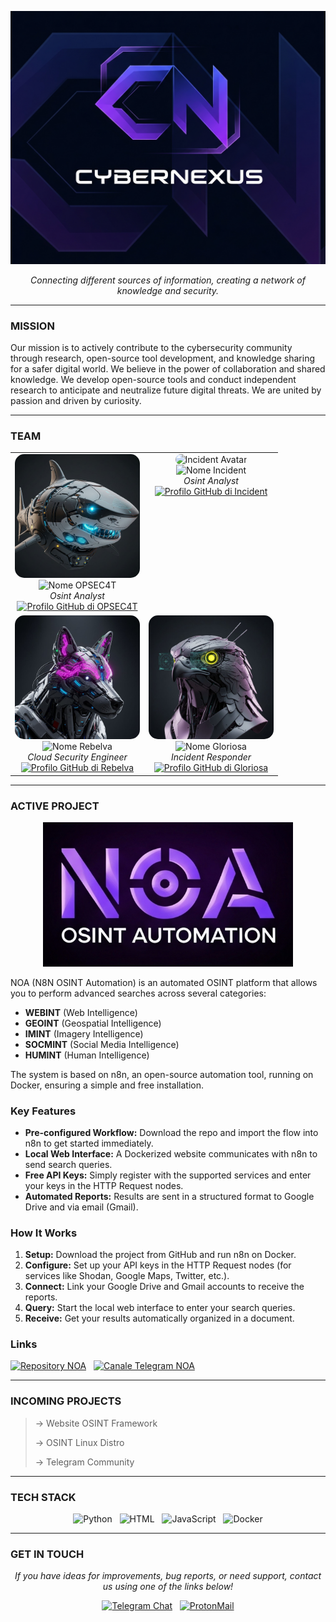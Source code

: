 <!-- 
=============================================================================================================================
 PROFILO COMPLETO - ULTIMA VERSIONE
=============================================================================================================================
 Questa versione include la nuova sezione "INCOMING PROJECTS" con lo stile a frecce e la sezione "GET IN TOUCH"
 aggiornata come da richiesta.
=============================================================================================================================== 
-->

<p align="center">
  <!-- URL DEL LOGO GIÀ IMPOSTATO -->
  <img src="https://github.com/CyberNexus-Team/CyberNexus-Team/blob/main/Logo.png?raw=true" alt="CyberNexus-Team Logo" width="650"/>
</p>

<p align="center">
  <i>Connecting different sources of information, creating a network of knowledge and security.</i>
</p>

---
### MISSION

Our mission is to actively contribute to the
cybersecurity community through research, open-source tool development,
and knowledge sharing for a safer digital world.
We believe in the power of collaboration and shared knowledge. We develop open-source tools and conduct independent research to anticipate and neutralize future digital threats. We are united by passion and driven by curiosity.

---
### TEAM

<!-- 
==================================================================================================================
 SEZIONE TEAM DEFINITIVA - SOSTITUISCI GLI URL DEI PROFILI GITHUB PER OGNI MEMBRO
==================================================================================================================
-->
<table align="center" border="0" cellpadding="10" cellspacing="0">
  <tr align="center">
    <!-- MEMBRO 1: OPSEC4T -->
    <td valign="top">
      <img src="https://github.com/CyberNexus-Team/CyberNexus-Team/blob/main/AvatarT.jpg?raw=true" width="200" style="border-radius:15px;" alt="OPSEC4T Avatar"/>
      <br>
      <img src="https://img.shields.io/badge/OPSEC4T-00B2EE?style=for-the-badge" alt="Nome OPSEC4T"/>
      <br>
      <i>Osint Analyst</i>
      <br>
      <a href="URL_PROFILO_GITHUB_DI_OPSEC4T">
        <img src="https://img.shields.io/badge/GitHub%20Profile-5A5A5A?style=flat-square&logo=github&logoColor=white" alt="Profilo GitHub di OPSEC4T"/>
      </a>
    </td>
    <!-- MEMBRO 2: INCIDENT -->
    <td valign="top">
      <img src="https://github.com/user-attachments/assets/d78c9924-2b4d-411b-9b42-1a184feecd17" width="200" style="border-radius:15px;" alt="Incident Avatar"/>
      <br>
      <img src="https://img.shields.io/badge/Incident-006400?style=for-the-badge" alt="Nome Incident"/>
      <br>
      <i>Osint Analyst</i>
      <br>
      <a href="URL_PROFILO_GITHUB_DI_INCIDENT">
        <img src="https://img.shields.io/badge/GitHub%20Profile-5A5A5A?style=flat-square&logo=github&logoColor=white" alt="Profilo GitHub di Incident"/>
      </a>
    </td>
  </tr>
  <tr align="center">
    <!-- MEMBRO 3: REBELVA -->
    <td valign="top">
      <img src="https://github.com/CyberNexus-Team/CyberNexus-Team/blob/main/AvatarR.jpg?raw=true" width="200" style="border-radius:15px;" alt="Rebelva Avatar"/>
      <br>
      <img src="https://img.shields.io/badge/Rebelva-8B008B?style=for-the-badge" alt="Nome Rebelva"/>
      <br>
      <i>Cloud Security Engineer</i>
      <br>
      <a href="URL_PROFILO_GITHUB_DI_REBELVA">
        <img src="https://img.shields.io/badge/GitHub%20Profile-5A5A5A?style=flat-square&logo=github&logoColor=white" alt="Profilo GitHub di Rebelva"/>
      </a>
    </td>
    <!-- MEMBRO 4: GLORIOSA -->
    <td valign="top">
      <img src="https://github.com/CyberNexus-Team/CyberNexus-Team/blob/main/AvatarG.jpg?raw=true" width="200" style="border-radius:15px;" alt="Gloriosa Avatar"/>
      <br>
      <img src="https://img.shields.io/badge/Gloriosa-FFD700?style=for-the-badge" alt="Nome Gloriosa"/>
      <br>
      <i>Incident Responder</i>
      <br>
      <a href="URL_PROFILO_GITHUB_DI_GLORIOSA">
        <img src="https://img.shields.io/badge/GitHub%20Profile-5A5A5A?style=flat-square&logo=github&logoColor=white" alt="Profilo GitHub di Gloriosa"/>
      </a>
    </td>
  </tr>
</table>

---
### ACTIVE PROJECT

<p align="center">
  <!-- LOGO PROGETTO NOA -->
  <img src="https://github.com/CyberNexus-Team/CyberNexus-Team/blob/main/Logo%20Definitivo.png?raw=true" alt="NOA Project Logo" width="400"/>
</p>

NOA (N8N OSINT Automation) is an automated OSINT platform that allows you to perform advanced searches across several categories:
*   **WEBINT** (Web Intelligence)
*   **GEOINT** (Geospatial Intelligence)
*   **IMINT** (Imagery Intelligence)
*   **SOCMINT** (Social Media Intelligence)
*   **HUMINT** (Human Intelligence)

The system is based on n8n, an open-source automation tool, running on Docker, ensuring a simple and free installation.

### Key Features
*   **Pre-configured Workflow:** Download the repo and import the flow into n8n to get started immediately.
*   **Local Web Interface:** A Dockerized website communicates with n8n to send search queries.
*   **Free API Keys:** Simply register with the supported services and enter your keys in the HTTP Request nodes.
*   **Automated Reports:** Results are sent in a structured format to Google Drive and via email (Gmail).

### How It Works
1.  **Setup:** Download the project from GitHub and run n8n on Docker.
2.  **Configure:** Set up your API keys in the HTTP Request nodes (for services like Shodan, Google Maps, Twitter, etc.).
3.  **Connect:** Link your Google Drive and Gmail accounts to receive the reports.
4.  **Query:** Start the local web interface to enter your search queries.
5.  **Receive:** Get your results automatically organized in a document.

### Links
<p>
  <a href="https://github.com/CyberNexus-Team/NOA"><img src="https://img.shields.io/badge/Repository%20NOA-5A5A5A?style=for-the-badge&logo=github&logoColor=white" alt="Repository NOA"></a>
   
  <a href="URL_AL_CANALE_TELEGRAM_DI_NOA"><img src="https://img.shields.io/badge/NOA%20Channel-2CA5E0?style=for-the-badge&logo=telegram&logoColor=white" alt="Canale Telegram NOA"></a>
</p>

---
### INCOMING PROJECTS
> → Website OSINT Framework
>
> → OSINT Linux Distro
>
> → Telegram Community

---
### TECH STACK

<p align="center">
  <img src="https://img.shields.io/badge/Python-4CAF50?style=for-the-badge&logo=python&logoColor=white" alt="Python"/>
   
  <img src="https://img.shields.io/badge/HTML-E34F26?style=for-the-badge&logo=html5&logoColor=white" alt="HTML"/>
   
  <img src="https://img.shields.io/badge/JavaScript-F7DF1E?style=for-the-badge&logo=javascript&logoColor=black" alt="JavaScript"/>
   
  <img src="https://img.shields.io/badge/Docker-2496ED?style=for-the-badge&logo=docker&logoColor=white" alt="Docker"/>
</p>

---
### GET IN TOUCH

<p align="center">
<i>If you have ideas for improvements, bug reports, or need support, contact us using one of the links below!</i>
</p>

<p align="center">
  <a href="URL_TO_YOUR_TELEGRAM_CHAT"><img src="https://img.shields.io/badge/CHAT%20TELEGRAM-2CA5E0?style=for-the-badge&logo=telegram&logoColor=white" alt="Telegram Chat"></a>
   
  <a href="mailto:INDIRIZZO_EMAIL_PROTON"><img src="https://img.shields.io/badge/EMAIL%20PROTON-8B5CF6?style=for-the-badge&logo=protonmail&logoColor=white" alt="ProtonMail"></a>
</p>

